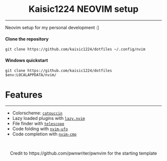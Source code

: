 <p align="center">
  <h1 align="center">Kaisic1224 NEOVIM setup</h1>
</p>

***

Neovim setup for my personal development :]

#### Clone the repository

```shell
git clone https://github.com/kaisic1224/dotfiles ~/.config/nvim
```

#### Windows quickstart
```shell
git clone https://github.com/kaisic1224/dotfiles $env:LOCALAPPDATA/nvim/
```

# Features
***
- Colorscheme: [`catpuccin`](https://github.com/catppuccin/nvim)
- Lazy loaded plugins with [`lazy.nvim`](https://github.com/folke/lazy.nvim)
- File finder with [`telescope`](https://github.com/nvim-telescope/telescope.nvim)
- Code folding with [`nvim-ufo`](https://github.com/kevinhwang91/nvim-ufo)
- Code completion with [`nvim-cmp`](https://github.com/hrsh7th/cmp-nvim-lua)

<br/>
<p align="center" >
  Credit to https://github.com/pwnwriter/pwnvim for the starting template
</p>
